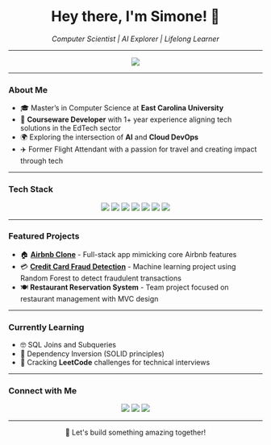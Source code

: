 <h1 align="center">Hey there, I'm Simone! 👋</h1>

<p align="center">
    <i>Computer Scientist | AI Explorer | Lifelong Learner</i>
</p>

---

<p align="center">
  <!-- Typing SVG -->
  <a href="https://github.com/SimoneMayers">
    <img src="https://readme-typing-svg.demolab.com/?lines=Machine%20Learning%20Engineer;AI%20and%20DevOps%20Enthusiast;Continuous%20Learner&center=true&width=440&height=45&color=3498db&vCenter=true&pause=1000&size=22" />
  </a>
</p>

---

### About Me

- 🎓 Master’s in Computer Science at **East Carolina University**
- 💼 **Courseware Developer** with 1+ year experience aligning tech solutions in the EdTech sector
- 🌍 Exploring the intersection of **AI** and **Cloud DevOps**
- ✈️ Former Flight Attendant with a passion for travel and creating impact through tech

---

### Tech Stack

<p align="center">
  <img src="https://img.shields.io/badge/Java-%23ED8B00.svg?style=for-the-badge&logo=java&logoColor=white"/>
  <img src="https://img.shields.io/badge/Python-3670A0?style=for-the-badge&logo=python&logoColor=ffdd54"/>
  <img src="https://img.shields.io/badge/JavaScript-%23323330.svg?style=for-the-badge&logo=javascript&logoColor=%23F7DF1E"/>
  <img src="https://img.shields.io/badge/React-%23007ACC.svg?style=for-the-badge&logo=react&logoColor=white"/>
  <img src="https://img.shields.io/badge/Docker-%230db7ed.svg?style=for-the-badge&logo=docker&logoColor=white"/>
  <img src="https://img.shields.io/badge/SQL-%23CC2927.svg?style=for-the-badge&logo=microsoft-sql-server&logoColor=white"/>
  <img src="https://img.shields.io/badge/Azure-0078D4?style=for-the-badge&logo=microsoft-azure&logoColor=white"/>
</p>

---

### Featured Projects

- 🏠 **[Airbnb Clone](https://github.com/SimoneMayers/Airbnb-Clone)** - Full-stack app mimicking core Airbnb features
- 💳 **[Credit Card Fraud Detection](https://github.com/SimoneMayers/Credit-Card-Fraud-Detection)** - Machine learning project using Random Forest to detect fraudulent transactions
- 🍽️ **Restaurant Reservation System** - Team project focused on restaurant management with MVC design

---

### Currently Learning

- 🤓 SQL Joins and Subqueries
- 📏 Dependency Inversion (SOLID principles)
- 🧩 Cracking **LeetCode** challenges for technical interviews

---

### Connect with Me

<p align="center">
  <a href="https://www.linkedin.com/in/simone-mayers/"><img src="https://img.shields.io/badge/LinkedIn-%230077B5.svg?style=for-the-badge&logo=linkedin&logoColor=white"/></a>
  <a href="mailto:SimoneMayersCareers@gmail.com"><img src="https://img.shields.io/badge/Email-D14836?style=for-the-badge&logo=gmail&logoColor=white" /></a>
  <a href="https://medium.com/@SimoneMayers"><img src="https://img.shields.io/badge/Medium-%23000000.svg?style=for-the-badge&logo=medium&logoColor=white" /></a>
</p>

---

<p align="center">🚀 Let's build something amazing together!</p>
